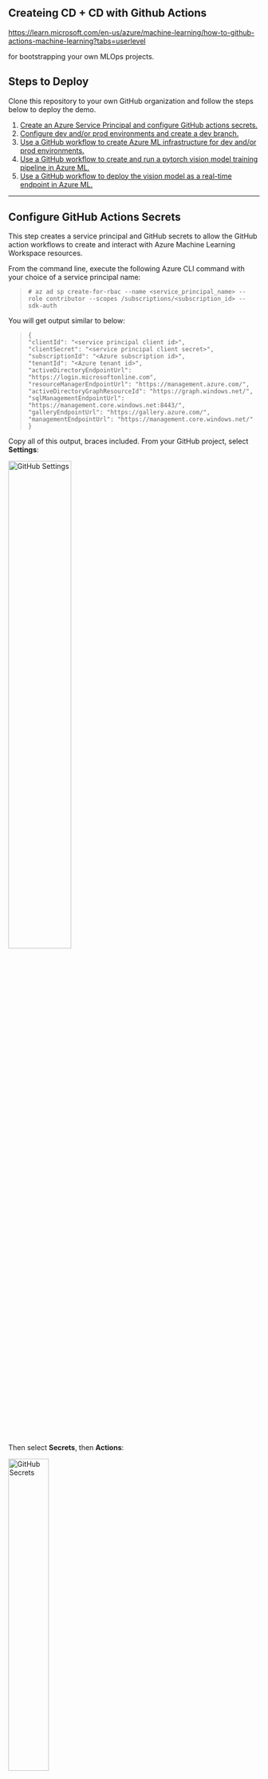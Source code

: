 
## Createing CD + CD with Github Actions

<https://learn.microsoft.com/en-us/azure/machine-learning/how-to-github-actions-machine-learning?tabs=userlevel>

for bootstrapping your own MLOps projects.

## Steps to Deploy

Clone this repository to your own GitHub organization and follow the steps below to deploy the demo.

1. [Create an Azure Service Principal and configure GitHub actions secrets.](#configure-github-actions-secrets)
2. [Configure dev and/or prod environments and create a dev branch.](#configure-azure-ml-environment-parameters)
3. [Use a GitHub workflow to create Azure ML infrastructure for dev and/or prod environments.](#deploy-azure-machine-learning-infrastructure)
4. [Use a GitHub workflow to create and run a pytorch vision model training pipeline in Azure ML.](#train-a-pytorch-classifier-in-azure-machine-learning)
5. [Use a GitHub workflow to deploy the vision model as a real-time endpoint in Azure ML.](#deploy-the-registered-model-to-an-online-endpoint)

---

## Configure GitHub Actions Secrets

   This step creates a service principal and GitHub secrets to allow the GitHub action workflows to create and interact with Azure Machine Learning Workspace resources.
   
   From the command line, execute the following Azure CLI command with your choice of a service principal name:
   
   > `# az ad sp create-for-rbac --name <service_principal_name> --role contributor --scopes /subscriptions/<subscription_id> --sdk-auth`
   
   You will get output similar to below:

   >`{`  
   > `"clientId": "<service principal client id>",`  
   > `"clientSecret": "<service principal client secret>",`  
   > `"subscriptionId": "<Azure subscription id>",`  
   > `"tenantId": "<Azure tenant id>",`  
   > `"activeDirectoryEndpointUrl": "https://login.microsoftonline.com",`  
   > `"resourceManagerEndpointUrl": "https://management.azure.com/",`  
   > `"activeDirectoryGraphResourceId": "https://graph.windows.net/",`  
   > `"sqlManagementEndpointUrl": "https://management.core.windows.net:8443/",`  
   > `"galleryEndpointUrl": "https://gallery.azure.com/",`  
   > `"managementEndpointUrl": "https://management.core.windows.net/"`  
   > `}`
   
   Copy all of this output, braces included. From your GitHub project, select **Settings**:


<p align="left">
    <img src="./images/gh-settings.png" alt="GitHub Settings" width="50%" height="50%"/>
</p>

   Then select **Secrets**, then **Actions**:

 <p align="left">
    <img src="./images/gh-secrets.png" alt="GitHub Secrets" width="40%" height="40%"/>
</p>

Select **New repository secret**. Name this secret **AZURE_CREDENTIALS** and paste the service principal output as the content of the secret.  Select **Add secret**.

> **Note:**  
> As this infrastructure is deployed using terraform, add the following additional GitHub secrets using the corresponding values from the service principal output as the content of the secret:  
> 
> **ARM_CLIENT_ID**  
> **ARM_CLIENT_SECRET**  
> **ARM_SUBSCRIPTION_ID**  
> **ARM_TENANT_ID**  

The GitHub configuration is complete.

---


 ## Deploy Azure Machine Learning Infrastructure

   In your GitHub project repository, select **Actions**

   ![GH-actions](./images/gh-actions.png)

   This will display the pre-defined GitHub workflows associated with your project. For a classical machine learning project, the available workflows will look similar to this:

<p align="left">
    <img src="./images/gh-workflows.png" alt="centered image" width="50%" height="50%"/>
</p>


   Depending on the the use case, available workflows may vary. Select the workflow to 'deploy-infra'. In this scenario, the workflow to select would be **tf-gha-deploy-infra.yml**. This would deploy the Azure ML infrastructure using GitHub Actions and Terraform.

   <img src="./images/gh-deploy-infra.png" width="50%" height="50%">

   On the right side of the page, select **Run workflow** and select the branch to run the workflow on. This will deploy Dev Infrastructure if run on a dev branch or Prod infrastructure if running on main. Monitor the pipeline for successful completion.

   ![GH-infra-pipeline](./images/gh-infra-pipeline.png)

   When the pipeline has complete successfully, you can find your Azure ML Workspace and associated resources by logging in to the Azure Portal.

   Next, a sample model training pipeline will be deployed into the new Azure Machine Learning environment.

---

## Train a Pytorch Classifier in Azure Machine Learning

The solution accelerator includes code and data for a sample machine learning pipeline which trains a dog breed classifier on the [Stanford Dogs Dataset](http://vision.stanford.edu/aditya86/ImageNetDogs/main.html). 

The https://github.com/sdonohoo/mlops-cv-demo/blob/main/.github/workflows/deploy-model-training-pipeline.ymlGitHub workflow creates both cpu and gpu-based compute clusters in the Azure ML workspace. The cpu cluster is used for the data registration job that downloads and registers the training image dataset in Azure ML. The gpu cluster is used by an Azure ML pipeline with a single component that trains and registers a pytorch classifier model on this dataset.

To deploy the model training pipeline in the previously created Azure ML workspace, select **Actions** in your GitHub project repository. 

   ![GH-actions](./images/gh-actions.png)

Then select the `deploy-cv-model-training-pipeline`.

<p align="left">
    <img src="./images/gh-workflows-train.png" alt="centered image" width="50%" height="50%"/>
</p>

As before, select  **Run workflow** on the right and select the branch to run from. This will run the workflow, create compute clusters, register the dataset, and deploy the training pipeline in Azure ML.

![GH-actions](./images/gh-cv-model-training-workflow.png)

Once the run-model-training-pipeline job begins running, you can follow the execution of this job in the Azure ML workspace. 

<p align="center">
    <img src="./images/azureml-model-training.png" alt="centered image" width="50%" height="50%"/>
</p>

When the Azure ML pipeline completes, the trained model should be registered in the workspace.

<p align="left">
    <img src="./images/azureml-registered-models.png" alt="centered image" width="50%" height="50%"/>
</p>

Next, the registered model will be deployed to a real-time endpoint for classifying new images.

---

## Deploy the Registered Model to an Online Endpoint

This step uses a GitHub workflow to deploy the registered model to an Azure ML Managed Online Endpoint for predicting the class of new images.

This workflow will register the interference environment with prerequisite python packages, create an Azure ML endpoint, create a deployment of the registered model to that endpoint, then allocate traffic to the endpoint.

To run the workflow to deploy the registered model as a managed online endpoint, select **Actions** in your GitHub project repository.

   ![GH-actions](./images/gh-actions.png)

Then select the `deploy-online-endpoint-pipeline`.

<p align="left">
    <img src="./images/gh-deploy-online-endpoint.png" alt="centered image" width="50%" height="50%"/>
</p>

Run the workflow.

![GH-actions](./images/gh-workflow-deploy-endpoint.png)

As the create-endpoint job begins, you can monitor the ednpoint creation, deployment creation, and traffic allocation in the Azure ML workspace.

<p align="left">
    <img src="./images/azureml-online-endpoint.png" alt="centered image" width="50%" height="50%"/>
</p>

---

## Next Steps

* Explore the construction of the GitHub workflows to deploy infastructure and deploy pipelines and register artifacts in Azure ML.
* Explore the python code in `data-science/` and Azure ML pipeline definitions in `mlops/azureml/` to understand how to adapt your own computer vision code to this pattern.
* Configure the GitHub repository and workflows to fit your MLOps workflows and policies utilizing prod/dev branches, branch protection, and pull requests.

